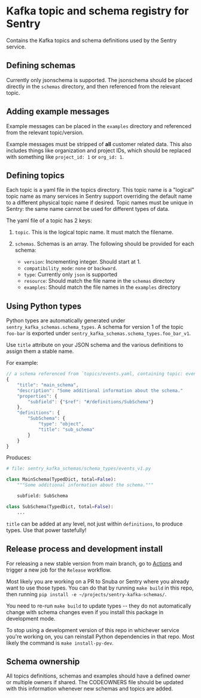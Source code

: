 # Kafka topic and schema registry for Sentry

Contains the Kafka topics and schema definitions used by the Sentry service.

## Defining schemas

Currently only jsonschema is supported. The jsonschema should be placed directly in the `schemas` directory, and then referenced from the relevant topic.

## Adding example messages

Example messages can be placed in the `examples` directory and referenced from the relevant topic/version.

Example messages must be stripped of **all** customer related data. This also includes things like organization and project IDs, which should be replaced with something like `project_id: 1` or `org_id: 1`.

## Defining topics

Each topic is a yaml file in the topics directory. This topic name is a "logical" topic name as many services in Sentry support overriding the default name to a different physical topic name if desired. Topic names must be unique in Sentry: the same name cannot be used for different types of data.

The yaml file of a topic has 2 keys:

1. `topic`. This is the logical topic name. It must match the filename.

2. `schemas`. Schemas is an array. The following should be provided for each schema:
   - `version`: Incrementing integer. Should start at 1.
   - `compatibility_mode`: `none` or `backward`.
   - `type`: Currently only `json` is supported
   - `resource`: Should match the file name in the `schemas` directory
   - `examples`: Should match the file names in the `examples` directory

## Using Python types

Python types are automatically generated under
`sentry_kafka_schemas.schema_types`. A schema for version 1 of the topic
`foo-bar` is exported under `sentry_kafka_schemas.schema_types.foo_bar_v1`.

Use `title` attribute on your JSON schema and the various definitions to assign them a stable name.

For example:

```javascript
// a schema referenced from `topics/events.yaml, containing topic: events
{
    "title": "main_schema",
    "description": "Some additional information about the schema."
    "properties": {
        "subfield": {"$ref": "#/definitions/SubSchema"}
    },
    "definitions": {
        "SubSchema": {
            "type": "object",
            "title": "sub_schema"
        }
    }
}
```

Produces:

```python
# file: sentry_kafka_schemas/schema_types/events_v1.py

class MainSchema(TypedDict, total=False):
    """Some additional information about the schema."""

    subfield: SubSchema

class SubSchema(TypedDict, total=False):
    ...
```

`title` can be added at any level, not just within `definitions`, to produce
types. Use that power tastefully!

## Release process and development install

For releasing a new stable version from main branch, go to
[Actions](https://github.com/getsentry/sentry-kafka-schemas/actions) and
trigger a new job for the `Release` workflow.

Most likely you are working on a PR to Snuba or Sentry where you already want
to use those types. You can do that by running `make build` in this repo, then
running `pip install -e ~/projects/sentry-kafka-schemas/`.

You need to re-run `make build` to update types -- they do not automatically
change with schema changes even if you install this package in development
mode.

To stop using a development version of this repo in whichever service you're
working on, you can reinstall Python dependencies in that repo. Most likely the
command is `make install-py-dev`.

## Schema ownership

All topics definitions, schemas and examples should have a defined owner or multiple owners if shared.
The CODEOWNERS file should be updated with this information whenever new schemas and topics are added.
